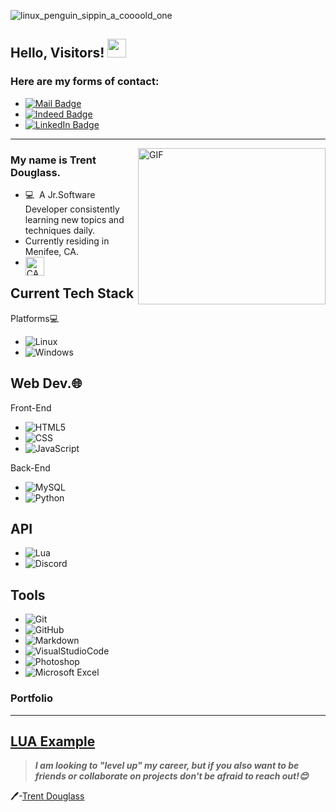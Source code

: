 ![linux_penguin_sippin_a_coooold_one](https://i.imgur.com/4OzXpXB.png)
## Hello, Visitors! <img src="https://raw.githubusercontent.com/MartinHeinz/MartinHeinz/master/wave.gif" width="30px">
### Here are my forms of contact:
- [![Mail Badge](https://img.shields.io/badge/-trentdouglass199710@gmail.com-c14438?style=flat&logo=Gmail&logoColor=white&link=mailto:trentdouglass199710@gmail.com)](mailto:trentdouglass199710@gmail.com)
- [![Indeed Badge](https://img.shields.io/badge/-Trent's_Indeed-2164f4?style=flat&logo=Indeed&logoColor=white&link=https://profile.indeed.com/?hl=en_US&co=US&from=gnav-homepage&_ga=2.94676894.324708786.1670897754-723158062.1667517674)](https://profile.indeed.com/?hl=en_US&co=US&from=gnav-homepage&_ga=2.94676894.324708786.1670897754-723158062.1667517674)
- [![LinkedIn Badge](https://img.shields.io/badge/-Trent's_LinkedIn-caccce?style=flat&logo=LinkedIn&logoColor=0077b5&link=https://www.linkedin.com/in/trent-douglass-a764721b9/)](https://www.linkedin.com/in/trent-douglass-a764721b9)

---
<img align="right" width="300" height="250" alt="GIF" src="https://media.tenor.com/GVk4jB2u_i8AAAAC/coding.gif" />

### My name is Trent Douglass.

- 💻 &#160;A Jr.Software Developer consistently learning new topics and techniques daily.
- Currently residing in Menifee, CA.
- <img align="left" width="30" alt="CAEmoji" src="https://emojipedia-us.s3.dualstack.us-west-1.amazonaws.com/thumbs/160/openmoji/252/flag-for-california-usca_1f3f4-e0075-e0073-e0063-e0061-e007f.png"> 

Current Tech Stack
-

Platforms💻
- ![Linux](https://img.shields.io/badge/-Linux-333333?style=flat&logo=Linux&logoColor=FCC624)
- ![Windows](https://img.shields.io/badge/-Windows10-333333?style=flat&logo=Windows&logoColor=357EC7)

Web Dev.🌐 &#160;
-
Front-End
 -    ![HTML5](https://img.shields.io/badge/-HTML5-333333?style=flat&logo=HTML5)
-    ![CSS](https://img.shields.io/badge/-CSS-333333?style=flat&logo=CSS3&logoColor=2965f1)
- ![JavaScript](https://img.shields.io/badge/-JavaScript-333333?style=flat&logo=JavaScript&logoColor=F0DB4F)

Back-End
- ![MySQL](https://img.shields.io/badge/-MySQL-333333?style=flat&logo=mysql)
- ![Python](https://img.shields.io/badge/-Python-333333?style=flat&logo=python)

API
--

- ![Lua](https://img.shields.io/badge/-Lua-333333?style=flat&logo=lua&logoColor=000080)
- ![Discord](https://img.shields.io/badge/-Discord-333333?style=flat&logo=discord)

Tools
-
- ![Git](https://img.shields.io/badge/-Git-333333?style=flat&logo=git) 
- ![GitHub](https://img.shields.io/badge/-GitHub-333333?style=flat&logo=github)
- ![Markdown](https://img.shields.io/badge/-Markdown-333333?style=flat&logo=markdown)
- ![VisualStudioCode](https://img.shields.io/badge/-Visual_Studio_Code-333333?style=flat&logo=visualstudiocode)
- ![Photoshop](https://img.shields.io/badge/-Photoshop-333333?style=flat&logo=AdobePhotoshop)
- ![Microsoft Excel](https://img.shields.io/badge/-Microsoft_Excel-333333?style=flat&logo=MicrosoftExcel&logoColor=21A366)

### Portfolio
---
[LUA Example](https://github.com/Ma5ter1/Airport-System-MTA-SA)
---
> ***I am looking to "level up" my career, but if you also want to be friends or collaborate on projects don't be afraid to reach out!😊***

🖊️-[Trent Douglass](https://github.com/Ma5ter1)
